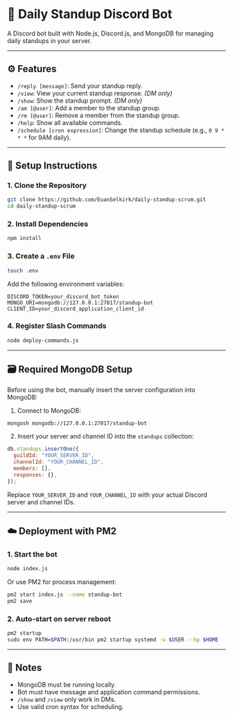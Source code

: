 # 📅 Daily Standup Discord Bot

A Discord bot built with Node.js, Discord.js, and MongoDB for managing daily standups in your server.

---

## ⚙️ Features

- `/reply [message]`: Send your standup reply.
- `/view`: View your current standup response. _(DM only)_
- `/show`: Show the standup prompt. _(DM only)_
- `/am [@user]`: Add a member to the standup group.
- `/rm [@user]`: Remove a member from the standup group.
- `/help`: Show all available commands.
- `/schedule [cron expression]`: Change the standup schedule (e.g., `0 9 * * *` for 9AM daily).

---

## 🚀 Setup Instructions

### 1. Clone the Repository

```bash
git clone https://github.com/EuanSelkirk/daily-standup-scrum.git
cd daily-standup-scrum
```

### 2. Install Dependencies

```bash
npm install
```

### 3. Create a `.env` File

```bash
touch .env
```

Add the following environment variables:

```env
DISCORD_TOKEN=your_discord_bot_token
MONGO_URI=mongodb://127.0.0.1:27017/standup-bot
CLIENT_ID=your_discord_application_client_id
```

### 4. Register Slash Commands

```bash
node deploy-commands.js
```

---

## 🗃️ Required MongoDB Setup

Before using the bot, manually insert the server configuration into MongoDB:

1. Connect to MongoDB:

```bash
mongosh mongodb://127.0.0.1:27017/standup-bot
```

2. Insert your server and channel ID into the `standups` collection:

```javascript
db.standups.insertOne({
  guildId: "YOUR_SERVER_ID",
  channelId: "YOUR_CHANNEL_ID",
  members: [],
  responses: {},
});
```

Replace `YOUR_SERVER_ID` and `YOUR_CHANNEL_ID` with your actual Discord server and channel IDs.

---

## ☁️ Deployment with PM2

### 1. Start the bot

```bash
node index.js
```

Or use PM2 for process management:

```bash
pm2 start index.js --name standup-bot
pm2 save
```

### 2. Auto-start on server reboot

```bash
pm2 startup
sudo env PATH=$PATH:/usr/bin pm2 startup systemd -u $USER --hp $HOME
```

---

## 🧠 Notes

- MongoDB must be running locally.
- Bot must have message and application command permissions.
- `/show` and `/view` only work in DMs.
- Use valid cron syntax for scheduling.
